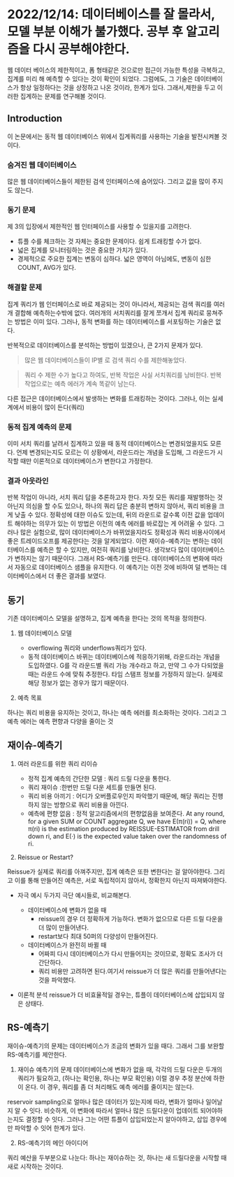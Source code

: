 # 2022/12/14: 데이터베이스를 잘 몰라서, 모델 부분 이해가 불가했다. 공부 후 알고리즘을 다시 공부해야한다.

웹 데이터 베이스의 제한적이고, 폼 형태같은 것으로만 접근이 가능한 특성을 극복하고, 집계를 미리 해 예측할 수 있다는 것이 확인이 되었다.
그럼에도, 그 기술은 데이터베이스가 항상 일정하다는 것을 상정하고 나온 것이라, 한계가 있다.
그래서,제한을 두고 이러한 집계하는 문제를 연구해볼 것이다.

## Introduction
이 논문에서는 동적 웹 데이터베이스 위에서 집계쿼리를 사용하는 기술을 발전시켜볼 것이다.

### 숨겨진 웹 데이터베이스
많은 웹 데이터베이스들이 제한된 검색 인터페이스에 숨어있다. 그리고 값을 많이 주지도 않는다.

### 동기 문제
제 3의 입장에서 제한적인 웹 인터페이스를 사용할 수 있을지를 고려한다. 

- 튜플 수를 체크하는 것 자체는 중요한 문제이다. 쉽게 트래킹할 수가 없다.
- 넓은 집계를 모니터링하는 것은 중요한 가치가 있다. 
- 경제적으로 주요한 집계는 변동이 심하다. 넓은 영역이 아님에도, 변동이 심한 COUNT, AVG가 있다. 

### 해결할 문제
집계 쿼리가 웹 인터페이스로 바로 제공되는 것이 아니라서, 제공되는 검색 쿼리를 여러개 결합해 예측하는수밖에 없다.
여러개의 서치쿼리를 잘게 쪼개서 집계 쿼리로 뭉쳐주는 방법은 이미 있다.
그러나, 동적 변화를 하는 데이터베이스를 서포팅하는 기술은 없다. 

반복적으로 데이터베이스를 분석하는 방법이 있겠으나, 큰 2가지 문제가 있다.
> 많은 웹 데이터베이스들이 IP별 로 검색 쿼리 수를 제한해놓았다. 

> 쿼리 수 제한 수가 높다고 하여도, 반복 작업은 사실 서치쿼리를 낭비한다. 반복 작업으로는 예측 에러가 계속 똑같이 남는다. 

다른 접근은 데이터베이스에서 발생하는 변화를 트래킹하는 것이다. 그러나, 이는 실세계에서 비용이 많이 든다(쿼리)

### 동적 집계 예측의 문제
이미 서치 쿼리를 날려서 집계하고 있을 때 동적 데이터베이스는 변경되었을지도 모른다.
언제 변경되는지도 모르는 이 상황에서, 라운드라는 개념을 도입해, 그 라운드가 시작할 때만 이론적으로 데이터베이스가 변한다고 가정한다.

### 결과 아웃라인
반복 작업이 아니라, 서치 쿼리 답을 추론하고자 한다.
자칫 모든 쿼리를 재발행하는 것 아닌지 의심을 할 수도 있으나, 하나의 쿼리 답은 충분히 변하지 않아서, 쿼리 비용을 크게 낮출 수 있다.
정확성에 대한 이슈도 있는데, 뒤의 라운드로 갈수록 이전 값을 업데이트 해야하는 의무가 있는 이 방법은 이전의 예측 에러를 바로잡는 게 어려울 수 있다.
그러나 많은 실험으로, 많이 데이터베이스가 바뀌었을지라도 정확성과 쿼리 비용사이에서 좋은 트레이드오프를 제공한다는 것을 알게되었다. 
이런 재이슈-예측기는 변하는 데이터베이스를 예측은 할 수 있지만, 여전히 쿼리를 낭비한다. 생각보다 많이 데이터베이스가 변하지는 않기 때문이다. 
그래서 RS-예측기를 만든다. 데이터베이스의 변화에 따라서 자동으로 데이터베이스 샘플을 유지한다. 
이 예측기는 이전 것에 비하여 덜 변하는 데이터베이스에서 더 좋은 결과를 보였다.

## 동기
기존 데이터베이스 모델을 설명하고, 집계 예측을 한다는 것의 목적을 정의한다.

1. 웹 데이터베이스 모델

   - overflowing 쿼리와 underflows쿼리가 있다. 
   - 동적 데이터베이스
   바뀌는 데이터베이스에 적응하기위해, 라운드라는 개념을 도입하였다. 
   G를 각 라운드별 쿼리 가능 개수라고 하고, 만약 그 수가 다되었을 때는 라운드 수에 맞춰 추정한다.
   타임 스탬프 정보를 가정하지 않는다. 실제로 해당 정보가 없는 경우가 많기 때문이다. 

2. 예측 목표

하나는 쿼리 비용을 유지하는 것이고, 하나는 예측 에러를 최소화하는 것이다. 
그리고 그 예측 에러는 예측 편향과 다양을 줄이는 것

## 재이슈-예측기
1. 여러 라운드를 위한 쿼리 리이슈
   - 정적 집계 예측의 간단한 모델
      : 쿼리 드릴 다운을 통한다. 
   - 쿼리 재이슈
   :한번만 드릴 다운 세트를 만들면 된다.
   - 쿼리 비용 아끼기
   : 어디가 오버플로우인지 파악했기 때문에, 해당 쿼리는 진행하지 않는 방향으로 쿼리 비용을 아낀다. 
   - 예측에 편향 없음
   : 정적 알고리즘에서의 편향없음을 보여준다. 
   At any round, for a given SUM or COUNT aggregate Q, we have E(π(ri)) = Q, where π(ri) is the estimation
     produced by REISSUE-ESTIMATOR from drill down ri, and E(·)
     is the expected value taken over the randomness of ri.

2. Reissue or Restart?
   
Reissue가 실제로 쿼리를 아껴주지만, 집계 예측은 또한 변한다는 걸 알아야한다. 그리고 이를 통해 만들어진 예측은, 서로 독립적이지 않아서, 정확한지 아닌지 따져봐야한다.
   
- 자극 예시
두가지 극단 예시들로, 비교해본다.
   - 데이터베이스에 변화가 없을 때
     - reissue의 경우 더 정확하게 가능하다. 변화가 없으므로 다른 드릴 다운을 더 많이 만들어낸다. 
     - restart보다 최대 50퍼의 다양성이 만들어진다.
   - 데이터베이스가 완전히 바뀔 때
     - 어짜피 다시 데이터베이스가 다시 만들어지는 것이므로, 정확도 조사가 더 간단하다.
     - 쿼리 비용만 고려하면 된다.여기서 reissue가 더 많은 쿼리를 만들어낸다는 것을 파악했다. 
     
- 이론적 분석
reissue가 더 비효율적일 경우는, 튜플이 데이터베이스에 삽입되지 않은 상태다.

## RS-예측기
재이슈-예측기의 문제는 데이터베이스가 조금의 변화가 있을 때다. 그래서 그를 보완할 RS-예측기를 제안한다.

1. 재이슈 예측기의 문제
데이터베이스에 변화가 없을 때, 각각의 드릴 다운은 두개의 쿼리가 필요하고, (하나는 확인용, 하나는 부모 확인용)
이럴 경우 추정 분산에 하한이 온다. 이 경우, 쿼리를 좀 더 처리해도 예측 에러를 줄이지는 않는다.

reservoir sampling으로 얼마나 많은 데이터가 있는지에 따라, 변화가 얼마나 일어날지 알 수 잇다. 비슷하게, 이 변화에 따라서 얼마나 많은 드릴다운이 업데이트 되어야하는지도 결정할 수 잇다.
그러나 그는 어떤 튜플이 삽입되었는지 알아야하고, 삽입 경우에만 파악할 수 잇어 한계가 있다.

2. RS-예측기의 메인 아이디어

쿼리 예산을 두부분으로 나눈다: 하나는 재이슈하는 것, 하나는 새 드릴다운을 시작할 때 새로 시작하는 것이다.
